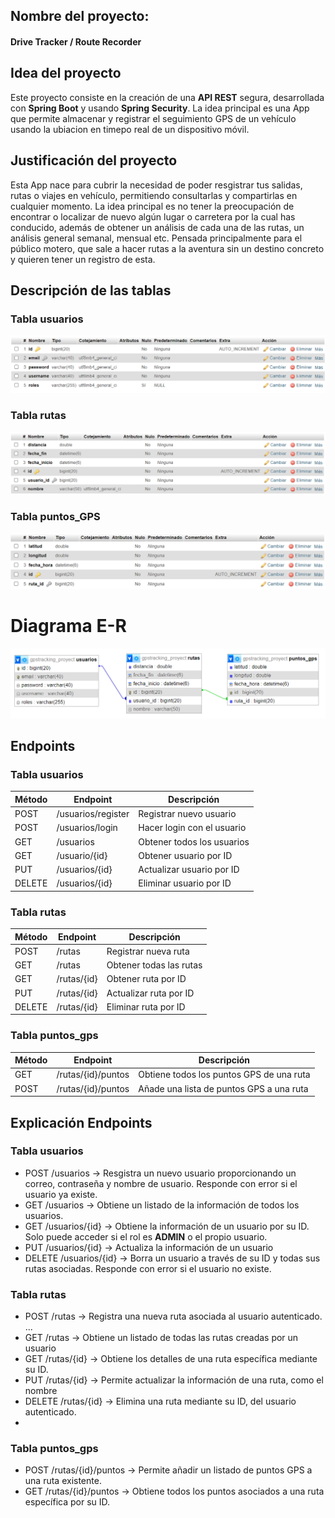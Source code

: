 
## Nombre del proyecto: 
#### Drive Tracker / Route Recorder

## Idea del proyecto

Este proyecto consiste en la creación de una **API REST** segura, desarrollada con **Spring Boot** y usando **Spring Security**.
La idea principal es una App que permite almacenar y registrar el seguimiento GPS de un vehículo usando la ubiacion en timepo real de un dispositivo móvil.

## Justificación del proyecto
Esta App nace para cubrir la necesidad de poder resgistrar tus salidas, rutas o viajes en vehículo, permitiendo consultarlas y compartirlas en cualquier momento. La idea principal es no tener la preocupación de encontrar o localizar de nuevo algún lugar o carretera por la cual has conducido, además de obtener un análisis de cada una de las rutas, un análisis general semanal, mensual etc.
Pensada principalmente para el público motero, que sale a hacer rutas a la aventura sin un destino concreto y quieren tener un registro de esta.



## Descripción de las tablas

### Tabla usuarios
![Tabla usuario](src/main/resources/Tabla_User.png)

### Tabla rutas
![Tabla rutas](src/main/resources/Tabla_Rutas.png)

### Tabla puntos_GPS
![Tabla puntos_gps](src/main/resources/Tabla_PuntosGPS.png)

# Diagrama E-R
![Diagrama E-R](src/main/resources/Diagrama_GPSTracking.png)

## Endpoints
### Tabla usuarios
| Método | Endpoint           | Descripción                |
|--------|--------------------|----------------------------|
| POST   | /usuarios/register | Registrar nuevo usuario    |
| POST   | /usuarios/login    | Hacer login con el usuario |
| GET    | /usuarios          | Obtener todos los usuarios |
| GET    | /usuario/{id}      | Obtener usuario por ID     |
| PUT    | /usuarios/{id}     | Actualizar usuario por ID  |
| DELETE | /usuarios/{id}     | Eliminar usuario por ID    |

### Tabla rutas
| Método | Endpoint    | Descripción             |
|--------|-------------|-------------------------|
| POST   | /rutas      | Registrar nueva ruta    |
| GET    | /rutas      | Obtener todas las rutas |
| GET    | /rutas/{id} | Obtener ruta por ID     |
| PUT    | /rutas/{id} | Actualizar ruta por ID  |
| DELETE | /rutas/{id} | Eliminar ruta por ID    |

### Tabla puntos_gps
| Método | Endpoint           | Descripción                              |
|--------|--------------------|------------------------------------------|
| GET    | /rutas/{id}/puntos | Obtiene todos los puntos GPS de una ruta |
| POST   | /rutas/{id}/puntos | Añade una lista de puntos GPS a una ruta |

## Explicación Endpoints
### Tabla usuarios
- POST /usuarios -> Resgistra un nuevo usuario proporcionando un correo, contraseña y nombre de usuario. Responde con error si el usuario ya existe.
- GET /usuarios -> Obtiene un listado de la información de todos los usuarios.
- GET /usuarios/{id} -> Obtiene la información de un usuario por su ID. Solo puede acceder si el rol es **ADMIN** o el propio usuario.
- PUT /usuarios/{id} -> Actualiza la información de un usuario
- DELETE /usuarios/{id} -> Borra un usuario a través de su ID y todas sus rutas asociadas. Responde con error si el usuario no existe.

### Tabla rutas
- POST /rutas -> Registra una nueva ruta asociada al usuario autenticado. ...
- GET /rutas -> Obtiene un listado de todas las rutas creadas por un usuario
- GET /rutas/{id} -> Obtiene los detalles de una ruta específica mediante su ID.
- PUT /rutas/{id} -> Permite actualizar la información de una ruta, como el nombre
- DELETE /rutas/{id} -> Elimina una ruta mediante su ID, del usuario autenticado.
- 
### Tabla puntos_gps
- POST /rutas/{id}/puntos -> Permite añadir un listado de puntos GPS a una ruta existente.
- GET /rutas/{id}/puntos -> Obtiene todos los puntos asociados a una ruta específica por su ID.



